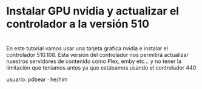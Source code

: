 # Instalar  GPU nvidia y actualizar el controlador a la versión 510
#

En este tutorial vamos usar una tarjeta grafica nvidia e instalar el controlador 510.108.
Esta versión del controlador nos permitirá actualizar nuestros servidores de contenido como Plex, emby etc… y no tener la limitación que teníamos antes ya que estábamos usando el controlador 440

usuario: pdbear · he/him
